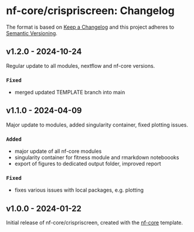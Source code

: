 # nf-core/crispriscreen: Changelog

The format is based on [Keep a Changelog](https://keepachangelog.com/en/1.0.0/)
and this project adheres to [Semantic Versioning](https://semver.org/spec/v2.0.0.html).

## v1.2.0 - 2024-10-24

Regular update to all modules, nextflow and nf-core versions.

### `Fixed`

- merged updated TEMPLATE branch into main

## v1.1.0 - 2024-04-09

Major update to modules, added singularity container, fixed plotting issues.

### `Added`

- major update of all nf-core modules
- singularity container for fitness module and rmarkdown noteboooks
- export of figures to dedicated output folder, improved report

### `Fixed`

- fixes various issues with local packages, e.g. plotting

## v1.0.0 - 2024-01-22

Initial release of nf-core/crispriscreen, created with the [nf-core](https://nf-co.re/) template.
